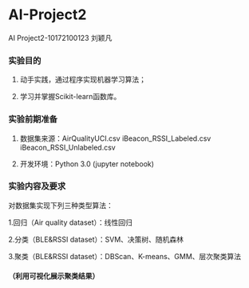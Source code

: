 # AI-Project2
AI Project2-10172100123 刘颖凡

### 实验目的
1. 动手实践，通过程序实现机器学习算法；

2. 学习并掌握Scikit-learn函数库。


### 实验前期准备
1. 数据集来源：AirQualityUCI.csv
iBeacon_RSSI_Labeled.csv
iBeacon_RSSI_Unlabeled.csv

2. 开发环境：Python 3.0 (jupyter notebook)


### 实验内容及要求
对数据集实现下列三种类型算法：

1.回归（Air quality dataset）：线性回归

2.分类（BLE&RSSI dataset）：SVM、决策树、随机森林

3.聚类（BLE&RSSI dataset）：DBScan、K-means、GMM、层次聚类算法
#### （利用可视化展示聚类结果）


